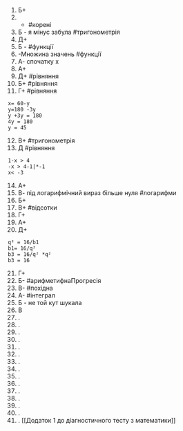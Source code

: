 1. Б+
2. - #корені
3. Б - я мінус забула #тригонометрія
4. Д+
5. Б - #функції
6. -Множина значень #функції 
7. А- спочатку x
8. А+
9. Д+ #рівняння 
10. Б+ #рівняння 
11. Г+ #рівняння
```
x= 60-y
y=180 -3y
y +3y = 180
4y = 180
y = 45
```
12. В+  #тригонометрія 
13. Д #рівняння 
```
1-х > 4
-х > 4-1|*-1
х< -3
```
14. А+
15. В- під логарифмічний вираз більше нуля #логарифми
16. Б+ 
17. В+ #відсотки
18. Г+
19. А+
20. Д+
```
q² = 16/b1
b1= 16/q²
b3 = 16/q² *q²
b3 = 16
```
21.  Г+
22. Б- #арифметифнаПрогресія
23. В- #похідна
24. А- #інтеграл
25. Б - не той кут шукала
26. В
27. .
28. .
29. .
30. .
31. .
32. .
33. .
34. .
35. .
36. .
37. .
38. .
39. .
40. .
41. .
[[Додаток 1 до діагностичного тесту з математики]]